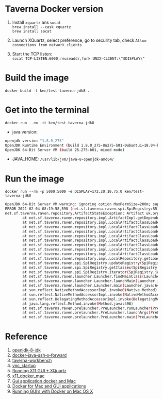# Taverna Docker version

1. Install `xquartz` ans `socat`  
`brew install --cask xquartz`  
`brew install socat`

2. Launch XQuartz, select preference, go to security tab, check `Allow connections from network clients`  
3. Start the TCP listen:  
`socat TCP-LISTEN:6000,reuseaddr,fork UNIX-CLIENT:\"$DISPLAY\"`
   

# Build the image  
`docker build -t ken/test-taverna-jdk8 .`

# Get into the terminal
`docker run --rm -it ken/test-taverna-jdk8`  
- java version: 
```bash
openjdk version "1.8.0_275"
OpenJDK Runtime Environment (build 1.8.0_275-8u275-b01-0ubuntu1~18.04-b01)
OpenJDK 64-Bit Server VM (build 25.275-b01, mixed mode)

```
- JAVA_HOME: `/usr/lib/jvm/java-8-openjdk-amd64/`  


# Run the image
`docker run --rm -p 5000:5000 -e DISPLAY=172.20.10.75:0 ken/test-taverna-jdk8`

```bash
OpenJDK 64-Bit Server VM warning: ignoring option MaxPermSize=200m; support was removed in 8.0
ERROR 2021-02-04 08:19:58,598 (net.sf.taverna.raven.spi.SpiRegistry:85) - Could not get class loader for net.sf.taverna.t2.ui-components:reference-ui:1.5
net.sf.taverna.raven.repository.ArtifactStateException: Artifact uk.org.mygrid.taverna.raven:raven:1.9 in state Unknown, expected [Analyzed, Jar, Pom, Ready]
        at net.sf.taverna.raven.repository.impl.ArtifactImpl.getDependencies(ArtifactImpl.java:146)
        at net.sf.taverna.raven.repository.impl.LocalArtifactClassLoader.init(LocalArtifactClassLoader.java:170)
        at net.sf.taverna.raven.repository.impl.LocalArtifactClassLoader.<init>(LocalArtifactClassLoader.java:71)
        at net.sf.taverna.raven.repository.impl.LocalArtifactClassLoader.init(LocalArtifactClassLoader.java:178)
        at net.sf.taverna.raven.repository.impl.LocalArtifactClassLoader.<init>(LocalArtifactClassLoader.java:71)
        at net.sf.taverna.raven.repository.impl.LocalArtifactClassLoader.init(LocalArtifactClassLoader.java:178)
        at net.sf.taverna.raven.repository.impl.LocalArtifactClassLoader.<init>(LocalArtifactClassLoader.java:71)
        at net.sf.taverna.raven.repository.impl.LocalArtifactClassLoader.init(LocalArtifactClassLoader.java:178)
        at net.sf.taverna.raven.repository.impl.LocalArtifactClassLoader.<init>(LocalArtifactClassLoader.java:83)
        at net.sf.taverna.raven.repository.impl.LocalRepository.getLoader(LocalRepository.java:422)
        at net.sf.taverna.raven.spi.SpiRegistry.updateRegistry(SpiRegistry.java:224)
        at net.sf.taverna.raven.spi.SpiRegistry.getClasses(SpiRegistry.java:154)
        at net.sf.taverna.raven.spi.SpiRegistry.iterator(SpiRegistry.java:167)
        at net.sf.taverna.raven.launcher.Launcher.findMainClass(Launcher.java:105)
        at net.sf.taverna.raven.launcher.Launcher.launchMain(Launcher.java:131)
        at net.sf.taverna.raven.launcher.Launcher.main(Launcher.java:64)
        at sun.reflect.NativeMethodAccessorImpl.invoke0(Native Method)
        at sun.reflect.NativeMethodAccessorImpl.invoke(NativeMethodAccessorImpl.java:62)
        at sun.reflect.DelegatingMethodAccessorImpl.invoke(DelegatingMethodAccessorImpl.java:43)
        at java.lang.reflect.Method.invoke(Method.java:498)
        at net.sf.taverna.raven.prelauncher.PreLauncher.runLauncher(PreLauncher.java:115)
        at net.sf.taverna.raven.prelauncher.PreLauncher.launchArgs(PreLauncher.java:69)
        at net.sf.taverna.raven.prelauncher.PreLauncher.main(PreLauncher.java:47)

```

# Reference
1. [openjdk-8-jdk](https://hub.docker.com/r/picoded/ubuntu-openjdk-8-jdk/dockerfile/)
2. [docker-java-ssh-x-forward](https://github.com/Pozo/docker-java-ssh-x-forward)
3. [taverna-workbench](https://github.com/mohsensoori/taverna-workbench)
4. [vnc_startup](https://github.com/ConSol/docker-headless-vnc-container/blob/master/src/common/scripts/vnc_startup.sh)
5. [Running X11 GUI + XQuartz](https://gist.github.com/dahlia/4e8dc41ff29a86d08790589ca6f66174)
6. [x11_docker_mac](https://gist.github.com/cschiewek/246a244ba23da8b9f0e7b11a68bf3285)
7. [Gui application docker and Mac](https://sourabhbajaj.com/blog/2017/02/07/gui-applications-docker-mac/)
8. [Docker for Mac and GUI applications](https://fredrikaverpil.github.io/2016/07/31/docker-for-mac-and-gui-applications/)
9. [Running GUI’s with Docker on Mac OS X](https://cntnr.io/running-guis-with-docker-on-mac-os-x-a14df6a76efc)
